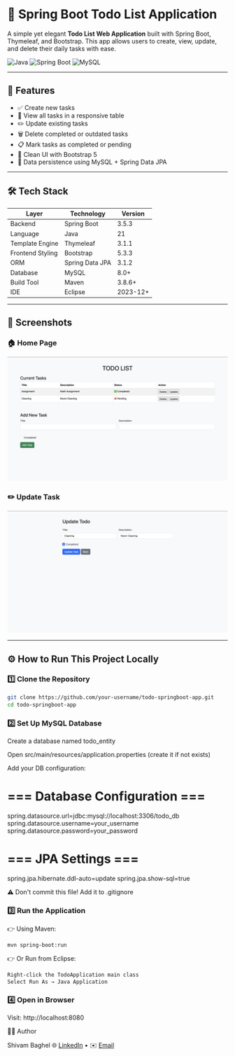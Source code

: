 # 📝 Spring Boot Todo List Application

A simple yet elegant **Todo List Web Application** built with Spring Boot, Thymeleaf, and Bootstrap. This app allows users to create, view, update, and delete their daily tasks with ease.

![Java](https://img.shields.io/badge/Java-21-green)
![Spring Boot](https://img.shields.io/badge/Spring--Boot-3.5.3-brightgreen)
![MySQL](https://img.shields.io/badge/MySQL-8.0-blue)

---

## 🚀 Features

- ✅ Create new tasks
- 📝 View all tasks in a responsive table
- ✏️ Update existing tasks
- 🗑 Delete completed or outdated tasks
- 📋 Mark tasks as completed or pending
- 🎨 Clean UI with Bootstrap 5
- 💾 Data persistence using MySQL + Spring Data JPA

---

## 🛠 Tech Stack

| Layer            | Technology      | Version  |
| ---------------- | --------------- | -------- |
| Backend          | Spring Boot     | 3.5.3    |
| Language         | Java            | 21       |
| Template Engine  | Thymeleaf       | 3.1.1    |
| Frontend Styling | Bootstrap       | 5.3.3    |
| ORM              | Spring Data JPA | 3.1.2    |
| Database         | MySQL           | 8.0+     |
| Build Tool       | Maven           | 3.8.6+   |
| IDE              | Eclipse         | 2023-12+ |

---

## 📸 Screenshots

### 🏠 Home Page

![Home Page](screenshots/homepage.png)

### ✏️ Update Task

![Update Task](screenshots/update.png)

---

## ⚙️ How to Run This Project Locally

### 1️⃣ Clone the Repository

```bash
git clone https://github.com/your-username/todo-springboot-app.git
cd todo-springboot-app
```

### 2️⃣ Set Up MySQL Database

Create a database named todo_entity

Open src/main/resources/application.properties (create it if not exists)

Add your DB configuration:

# === Database Configuration ===
spring.datasource.url=jdbc:mysql://localhost:3306/todo_db
spring.datasource.username=your_username
spring.datasource.password=your_password

# === JPA Settings ===
spring.jpa.hibernate.ddl-auto=update
spring.jpa.show-sql=true

⚠️ Don't commit this file! Add it to .gitignore

### 3️⃣ Run the Application

👉 Using Maven:

    mvn spring-boot:run

👉 Or Run from Eclipse:

    Right-click the TodoApplication main class
    Select Run As → Java Application

### 4️⃣ Open in Browser

Visit: http://localhost:8080

🙋‍♂️ Author

Shivam Baghel
🌐 [LinkedIn](https://www.linkedin.com/in/shivam-baghel-897935220/) • ✉️ [Email](shivambaghelaug@gmail.com)
